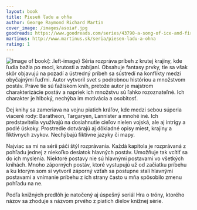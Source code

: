 ```yaml
---
layout: book
title: Pieseň ľadu a ohňa
author: George Raymond Richard Martin
cover_image: /images/asoiaf.jpg
goodreads: https://www.goodreads.com/series/43790-a-song-of-ice-and-fire
martinus: http://www.martinus.sk/seria/piesen-ladu-a-ohna
rating: 1
---
```

![Image of book](http://fourcfitness.com/wordpress/wp-content/uploads/2014/10/A-Game-of-Thrones-Boxed-Set-7-Books-15144143-5.jpg "Pieseň ľadu a ohňa"){: .left-image}
Séria rozpráva príbeh z krutej krajiny, kde ľudia bažia po moci, krutosti a zabíjaní. Obsahuje fantasy prvky, tie sa však skôr objavujú na pozadí a ústredný príbeh sa sústredí na konflikty medzi obyčajnými ľuďmi. Autor vytvoril svet s podrobnou históriou a množstvom postáv. Práve tie sú ťažiskom kníh, pretože autor je majstrom charakterizácie postáv a napriek ich množstvu sú ľahko rozoznateľné. Ich charakter je hlboký, nechýba im motivácia a osobitosť.

Dej knihy sa zameriava na vojnu piatich kráľov, kde medzi sebou súperia viaceré rody: Baratheon, Targaryen, Lannister a mnohé iné. Ich predstavitelia využívajú na dosiahnutie cieľov nielen vojská, ale aj intrigy a podlé úskoky. Prostredie dotvárajú aj dôkladné opisy miest, krajiny a fiktívnych zvykov. Nechýbajú fiktívne jazyky či mapy.

Najviac sa mi na sérii páči štýl rozprávania. Každá kapitola je rozprávaná z pohľadu jednej z niekoľko desiatok hlavných postáv. Umožňuje tak vcítiť sa do ich myslenia. Niektoré postavy nie sú hlavnými postavami vo všetkých knihách. Mnoho záporných postáv, ktoré vystupujú už od začiatku príbehu a ku ktorým som si vytvoril záporný vzťah sa postupne stali hlavnými postavami a vnímanie príbehu z ich strany často u mňa spôsobilo zmenu pohľadu na ne. 

Podľa knižných predlôh je natočený aj úspešný seriál Hra o tróny, ktorého názov sa zhoduje s názvom prvého z piatich dielov knižnej série.